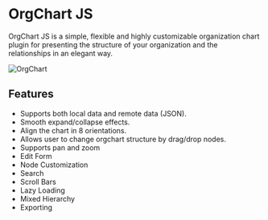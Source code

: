 # OrgChart JS
OrgChart JS is a simple, flexible and highly customizable organization chart plugin for presenting the structure of your organization and the relationships in an elegant way.

![OrgChart](https://balkangraph.com/content/img/screenshot-orgchart-js-2.png)


## Features
- Supports both local data and remote data (JSON).
- Smooth expand/collapse effects.
- Align the chart in 8 orientations.
- Allows user to change orgchart structure by drag/drop nodes.
- Supports pan and zoom
- Edit Form
- Node Customization
- Search
- Scroll Bars
- Lazy Loading
- Mixed Hierarchy
- Exporting
